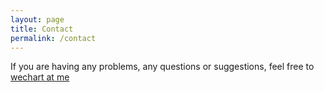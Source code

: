 ```yaml
---
layout: page
title: Contact
permalink: /contact
---
```


If you are having any problems, any questions or suggestions, feel free to [wechart at me](https://twitter.com/intent/tweet?text=%40paululele)
<!-- , or [file a GitHub issue](https://github.com/lenpaul/lagrange/issues/new) -->
